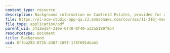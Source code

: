 ```yaml
---
content_type: resource
description: Background information on Camfield Estates, provided for a project.
file: https://ol-ocw-studio-app-qa.s3.amazonaws.com/courses/11-310j-media-technology-and-city-design-and-development-fall-2002/8ffda285072bd387169f1f8f691dbab1_background.pdf
file_type: application/pdf
parent_uid: 5412ed54-319e-6f40-0f40-a32a5189f9b4
resourcetype: Document
title: Background
uid: 8ffda285-072b-d387-169f-1f8f691dbab1
---
```

